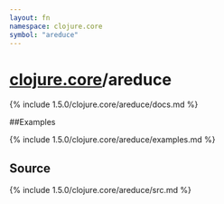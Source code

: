 ```yaml
---
layout: fn
namespace: clojure.core
symbol: "areduce"
---
```


# [clojure.core](../)/areduce

{% include 1.5.0/clojure.core/areduce/docs.md %}

##Examples

{% include 1.5.0/clojure.core/areduce/examples.md %}
## Source
{% include 1.5.0/clojure.core/areduce/src.md %}

